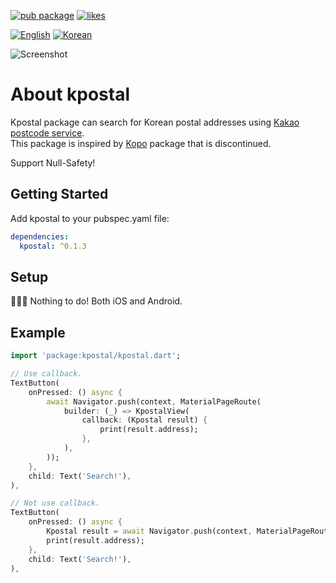 [![pub package](https://img.shields.io/pub/v/kpostal.svg?label=kpostal&color=blue)](https://pub.dev/packages/kpostal)
[![likes](https://badges.bar/kpostal/likes)](https://pub.dev/packages/kpostal/score)

[![English](https://img.shields.io/badge/Language-English-9cf?style=for-the-badge)](README.md)
[![Korean](https://img.shields.io/badge/Language-Korean-9cf?style=for-the-badge)](README.ko-kr.md)

![Screenshot](https://tykann.github.io/kpostal/assets/screenshot.png)

# About kpostal

Kpostal package can search for Korean postal addresses using [Kakao postcode service](https://postcode.map.daum.net/guide).   
This package is inspired by [Kopo](https://pub.dev/packages/kopo) package that is discontinued.

Support Null-Safety!

## Getting Started

Add kpostal to your pubspec.yaml file:
```yaml
dependencies:
  kpostal: ^0.1.3
```

## Setup

🧑🏻‍💻 Nothing to do! Both iOS and Android.

## Example

```dart
import 'package:kpostal/kpostal.dart';

// Use callback.
TextButton(
    onPressed: () async {
        await Navigator.push(context, MaterialPageRoute(
            builder: (_) => KpostalView(
                callback: (Kpostal result) {
                    print(result.address);
                }, 
            ),
        ));
    },
    child: Text('Search!'),
),

// Not use callback.
TextButton(
    onPressed: () async {
        Kpostal result = await Navigator.push(context, MaterialPageRoute(builder: (_) => KpostalView()));
        print(result.address);
    },
    child: Text('Search!'),
),
```